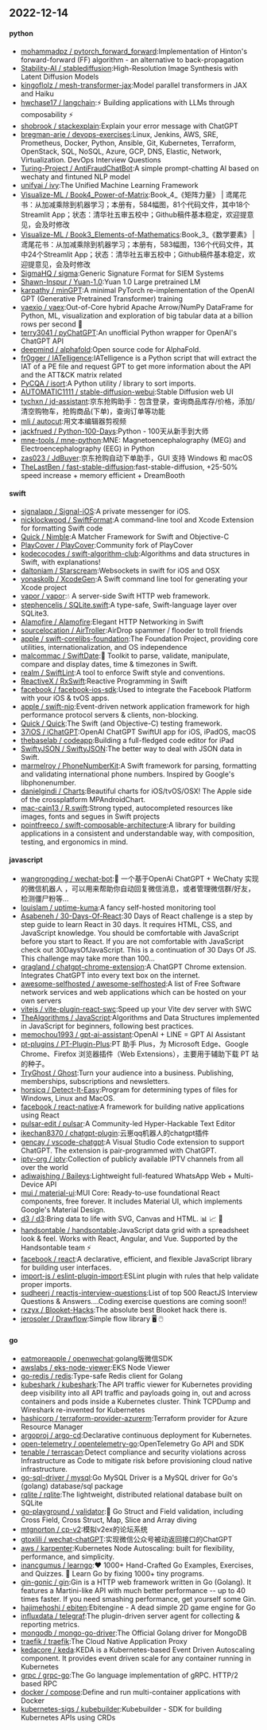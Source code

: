 ## 2022-12-14

#### python
* [mohammadpz / pytorch_forward_forward](https://github.com/mohammadpz/pytorch_forward_forward):Implementation of Hinton's forward-forward (FF) algorithm - an alternative to back-propagation
* [Stability-AI / stablediffusion](https://github.com/Stability-AI/stablediffusion):High-Resolution Image Synthesis with Latent Diffusion Models
* [kingoflolz / mesh-transformer-jax](https://github.com/kingoflolz/mesh-transformer-jax):Model parallel transformers in JAX and Haiku
* [hwchase17 / langchain](https://github.com/hwchase17/langchain):⚡
Building applications with LLMs through composability
⚡
* [shobrook / stackexplain](https://github.com/shobrook/stackexplain):Explain your error message with ChatGPT
* [bregman-arie / devops-exercises](https://github.com/bregman-arie/devops-exercises):Linux, Jenkins, AWS, SRE, Prometheus, Docker, Python, Ansible, Git, Kubernetes, Terraform, OpenStack, SQL, NoSQL, Azure, GCP, DNS, Elastic, Network, Virtualization. DevOps Interview Questions
* [Turing-Project / AntiFraudChatBot](https://github.com/Turing-Project/AntiFraudChatBot):A simple prompt-chatting AI based on wechaty and fintuned NLP model
* [unifyai / ivy](https://github.com/unifyai/ivy):The Unified Machine Learning Framework
* [Visualize-ML / Book4_Power-of-Matrix](https://github.com/Visualize-ML/Book4_Power-of-Matrix):Book_4_《矩阵力量》 | 鸢尾花书：从加减乘除到机器学习；本册有，584幅图，81个代码文件，其中18个Streamlit App；状态：清华社五审五校中；Github稿件基本稳定，欢迎提意见，会及时修改
* [Visualize-ML / Book3_Elements-of-Mathematics](https://github.com/Visualize-ML/Book3_Elements-of-Mathematics):Book_3_《数学要素》 | 鸢尾花书：从加减乘除到机器学习；本册有，583幅图，136个代码文件，其中24个Streamlit App；状态：清华社五审五校中；Github稿件基本稳定，欢迎提意见，会及时修改
* [SigmaHQ / sigma](https://github.com/SigmaHQ/sigma):Generic Signature Format for SIEM Systems
* [Shawn-Inspur / Yuan-1.0](https://github.com/Shawn-Inspur/Yuan-1.0):Yuan 1.0 Large pretrained LM
* [karpathy / minGPT](https://github.com/karpathy/minGPT):A minimal PyTorch re-implementation of the OpenAI GPT (Generative Pretrained Transformer) training
* [vaexio / vaex](https://github.com/vaexio/vaex):Out-of-Core hybrid Apache Arrow/NumPy DataFrame for Python, ML, visualization and exploration of big tabular data at a billion rows per second
🚀
* [terry3041 / pyChatGPT](https://github.com/terry3041/pyChatGPT):An unofficial Python wrapper for OpenAI's ChatGPT API
* [deepmind / alphafold](https://github.com/deepmind/alphafold):Open source code for AlphaFold.
* [fr0gger / IATelligence](https://github.com/fr0gger/IATelligence):IATelligence is a Python script that will extract the IAT of a PE file and request GPT to get more information about the API and the ATT&CK matrix related
* [PyCQA / isort](https://github.com/PyCQA/isort):A Python utility / library to sort imports.
* [AUTOMATIC1111 / stable-diffusion-webui](https://github.com/AUTOMATIC1111/stable-diffusion-webui):Stable Diffusion web UI
* [tychxn / jd-assistant](https://github.com/tychxn/jd-assistant):京东抢购助手：包含登录，查询商品库存/价格，添加/清空购物车，抢购商品(下单)，查询订单等功能
* [mli / autocut](https://github.com/mli/autocut):用文本编辑器剪视频
* [jackfrued / Python-100-Days](https://github.com/jackfrued/Python-100-Days):Python - 100天从新手到大师
* [mne-tools / mne-python](https://github.com/mne-tools/mne-python):MNE: Magnetoencephalography (MEG) and Electroencephalography (EEG) in Python
* [zas023 / JdBuyer](https://github.com/zas023/JdBuyer):京东抢购自动下单助手，GUI 支持 Windows 和 macOS
* [TheLastBen / fast-stable-diffusion](https://github.com/TheLastBen/fast-stable-diffusion):fast-stable-diffusion, +25-50% speed increase + memory efficient + DreamBooth

#### swift
* [signalapp / Signal-iOS](https://github.com/signalapp/Signal-iOS):A private messenger for iOS.
* [nicklockwood / SwiftFormat](https://github.com/nicklockwood/SwiftFormat):A command-line tool and Xcode Extension for formatting Swift code
* [Quick / Nimble](https://github.com/Quick/Nimble):A Matcher Framework for Swift and Objective-C
* [PlayCover / PlayCover](https://github.com/PlayCover/PlayCover):Community fork of PlayCover
* [kodecocodes / swift-algorithm-club](https://github.com/kodecocodes/swift-algorithm-club):Algorithms and data structures in Swift, with explanations!
* [daltoniam / Starscream](https://github.com/daltoniam/Starscream):Websockets in swift for iOS and OSX
* [yonaskolb / XcodeGen](https://github.com/yonaskolb/XcodeGen):A Swift command line tool for generating your Xcode project
* [vapor / vapor](https://github.com/vapor/vapor):💧
A server-side Swift HTTP web framework.
* [stephencelis / SQLite.swift](https://github.com/stephencelis/SQLite.swift):A type-safe, Swift-language layer over SQLite3.
* [Alamofire / Alamofire](https://github.com/Alamofire/Alamofire):Elegant HTTP Networking in Swift
* [sourcelocation / AirTroller](https://github.com/sourcelocation/AirTroller):AirDrop spammer / flooder to troll friends
* [apple / swift-corelibs-foundation](https://github.com/apple/swift-corelibs-foundation):The Foundation Project, providing core utilities, internationalization, and OS independence
* [malcommac / SwiftDate](https://github.com/malcommac/SwiftDate):🐔
Toolkit to parse, validate, manipulate, compare and display dates, time & timezones in Swift.
* [realm / SwiftLint](https://github.com/realm/SwiftLint):A tool to enforce Swift style and conventions.
* [ReactiveX / RxSwift](https://github.com/ReactiveX/RxSwift):Reactive Programming in Swift
* [facebook / facebook-ios-sdk](https://github.com/facebook/facebook-ios-sdk):Used to integrate the Facebook Platform with your iOS & tvOS apps.
* [apple / swift-nio](https://github.com/apple/swift-nio):Event-driven network application framework for high performance protocol servers & clients, non-blocking.
* [Quick / Quick](https://github.com/Quick/Quick):The Swift (and Objective-C) testing framework.
* [37iOS / iChatGPT](https://github.com/37iOS/iChatGPT):OpenAI ChatGPT SwiftUI app for iOS, iPadOS, macOS
* [thebaselab / codeapp](https://github.com/thebaselab/codeapp):Building a full-fledged code editor for iPad
* [SwiftyJSON / SwiftyJSON](https://github.com/SwiftyJSON/SwiftyJSON):The better way to deal with JSON data in Swift.
* [marmelroy / PhoneNumberKit](https://github.com/marmelroy/PhoneNumberKit):A Swift framework for parsing, formatting and validating international phone numbers. Inspired by Google's libphonenumber.
* [danielgindi / Charts](https://github.com/danielgindi/Charts):Beautiful charts for iOS/tvOS/OSX! The Apple side of the crossplatform MPAndroidChart.
* [mac-cain13 / R.swift](https://github.com/mac-cain13/R.swift):Strong typed, autocompleted resources like images, fonts and segues in Swift projects
* [pointfreeco / swift-composable-architecture](https://github.com/pointfreeco/swift-composable-architecture):A library for building applications in a consistent and understandable way, with composition, testing, and ergonomics in mind.

#### javascript
* [wangrongding / wechat-bot](https://github.com/wangrongding/wechat-bot):🤖
一个基于OpenAi ChatGPT + WeChaty 实现的微信机器人 ，可以用来帮助你自动回复微信消息，或者管理微信群/好友，检测僵尸粉等...
* [louislam / uptime-kuma](https://github.com/louislam/uptime-kuma):A fancy self-hosted monitoring tool
* [Asabeneh / 30-Days-Of-React](https://github.com/Asabeneh/30-Days-Of-React):30 Days of React challenge is a step by step guide to learn React in 30 days. It requires HTML, CSS, and JavaScript knowledge. You should be comfortable with JavaScript before you start to React. If you are not comfortable with JavaScript check out 30DaysOfJavaScript. This is a continuation of 30 Days Of JS. This challenge may take more than 100…
* [gragland / chatgpt-chrome-extension](https://github.com/gragland/chatgpt-chrome-extension):A ChatGPT Chrome extension. Integrates ChatGPT into every text box on the internet.
* [awesome-selfhosted / awesome-selfhosted](https://github.com/awesome-selfhosted/awesome-selfhosted):A list of Free Software network services and web applications which can be hosted on your own servers
* [vitejs / vite-plugin-react-swc](https://github.com/vitejs/vite-plugin-react-swc):Speed up your Vite dev server with SWC
* [TheAlgorithms / JavaScript](https://github.com/TheAlgorithms/JavaScript):Algorithms and Data Structures implemented in JavaScript for beginners, following best practices.
* [memochou1993 / gpt-ai-assistant](https://github.com/memochou1993/gpt-ai-assistant):OpenAI + LINE = GPT AI Assistant
* [pt-plugins / PT-Plugin-Plus](https://github.com/pt-plugins/PT-Plugin-Plus):PT 助手 Plus，为 Microsoft Edge、Google Chrome、Firefox 浏览器插件（Web Extensions），主要用于辅助下载 PT 站的种子。
* [TryGhost / Ghost](https://github.com/TryGhost/Ghost):Turn your audience into a business. Publishing, memberships, subscriptions and newsletters.
* [horsicq / Detect-It-Easy](https://github.com/horsicq/Detect-It-Easy):Program for determining types of files for Windows, Linux and MacOS.
* [facebook / react-native](https://github.com/facebook/react-native):A framework for building native applications using React
* [pulsar-edit / pulsar](https://github.com/pulsar-edit/pulsar):A Community-led Hyper-Hackable Text Editor
* [ikechan8370 / chatgpt-plugin](https://github.com/ikechan8370/chatgpt-plugin):云崽qq机器人的chatgpt插件
* [gencay / vscode-chatgpt](https://github.com/gencay/vscode-chatgpt):A Visual Studio Code extension to support ChatGPT. The extension is pair-programmed with ChatGPT.
* [iptv-org / iptv](https://github.com/iptv-org/iptv):Collection of publicly available IPTV channels from all over the world
* [adiwajshing / Baileys](https://github.com/adiwajshing/Baileys):Lightweight full-featured WhatsApp Web + Multi-Device API
* [mui / material-ui](https://github.com/mui/material-ui):MUI Core: Ready-to-use foundational React components, free forever. It includes Material UI, which implements Google's Material Design.
* [d3 / d3](https://github.com/d3/d3):Bring data to life with SVG, Canvas and HTML.
📊
📈
🎉
* [handsontable / handsontable](https://github.com/handsontable/handsontable):JavaScript data grid with a spreadsheet look & feel. Works with React, Angular, and Vue. Supported by the Handsontable team
⚡
* [facebook / react](https://github.com/facebook/react):A declarative, efficient, and flexible JavaScript library for building user interfaces.
* [import-js / eslint-plugin-import](https://github.com/import-js/eslint-plugin-import):ESLint plugin with rules that help validate proper imports.
* [sudheerj / reactjs-interview-questions](https://github.com/sudheerj/reactjs-interview-questions):List of top 500 ReactJS Interview Questions & Answers....Coding exercise questions are coming soon!!
* [rxzyx / Blooket-Hacks](https://github.com/rxzyx/Blooket-Hacks):The absolute best Blooket hack there is.
* [jerosoler / Drawflow](https://github.com/jerosoler/Drawflow):Simple flow library
🖥️
🖱️

#### go
* [eatmoreapple / openwechat](https://github.com/eatmoreapple/openwechat):golang版微信SDK
* [awslabs / eks-node-viewer](https://github.com/awslabs/eks-node-viewer):EKS Node Viewer
* [go-redis / redis](https://github.com/go-redis/redis):Type-safe Redis client for Golang
* [kubeshark / kubeshark](https://github.com/kubeshark/kubeshark):The API traffic viewer for Kubernetes providing deep visibility into all API traffic and payloads going in, out and across containers and pods inside a Kubernetes cluster. Think TCPDump and Wireshark re-invented for Kubernetes
* [hashicorp / terraform-provider-azurerm](https://github.com/hashicorp/terraform-provider-azurerm):Terraform provider for Azure Resource Manager
* [argoproj / argo-cd](https://github.com/argoproj/argo-cd):Declarative continuous deployment for Kubernetes.
* [open-telemetry / opentelemetry-go](https://github.com/open-telemetry/opentelemetry-go):OpenTelemetry Go API and SDK
* [tenable / terrascan](https://github.com/tenable/terrascan):Detect compliance and security violations across Infrastructure as Code to mitigate risk before provisioning cloud native infrastructure.
* [go-sql-driver / mysql](https://github.com/go-sql-driver/mysql):Go MySQL Driver is a MySQL driver for Go's (golang) database/sql package
* [rqlite / rqlite](https://github.com/rqlite/rqlite):The lightweight, distributed relational database built on SQLite
* [go-playground / validator](https://github.com/go-playground/validator):💯
Go Struct and Field validation, including Cross Field, Cross Struct, Map, Slice and Array diving
* [mtgnorton / cp-v2](https://github.com/mtgnorton/cp-v2):模拟v2ex的论坛系统
* [gtoxlili / wechat-chatGPT](https://github.com/gtoxlili/wechat-chatGPT):实现微信公众号被动返回接口的ChatGPT
* [aws / karpenter](https://github.com/aws/karpenter):Kubernetes Node Autoscaling: built for flexibility, performance, and simplicity.
* [inancgumus / learngo](https://github.com/inancgumus/learngo):❤️
1000+ Hand-Crafted Go Examples, Exercises, and Quizzes.
🚀
Learn Go by fixing 1000+ tiny programs.
* [gin-gonic / gin](https://github.com/gin-gonic/gin):Gin is a HTTP web framework written in Go (Golang). It features a Martini-like API with much better performance -- up to 40 times faster. If you need smashing performance, get yourself some Gin.
* [hajimehoshi / ebiten](https://github.com/hajimehoshi/ebiten):Ebitengine - A dead simple 2D game engine for Go
* [influxdata / telegraf](https://github.com/influxdata/telegraf):The plugin-driven server agent for collecting & reporting metrics.
* [mongodb / mongo-go-driver](https://github.com/mongodb/mongo-go-driver):The Official Golang driver for MongoDB
* [traefik / traefik](https://github.com/traefik/traefik):The Cloud Native Application Proxy
* [kedacore / keda](https://github.com/kedacore/keda):KEDA is a Kubernetes-based Event Driven Autoscaling component. It provides event driven scale for any container running in Kubernetes
* [grpc / grpc-go](https://github.com/grpc/grpc-go):The Go language implementation of gRPC. HTTP/2 based RPC
* [docker / compose](https://github.com/docker/compose):Define and run multi-container applications with Docker
* [kubernetes-sigs / kubebuilder](https://github.com/kubernetes-sigs/kubebuilder):Kubebuilder - SDK for building Kubernetes APIs using CRDs

